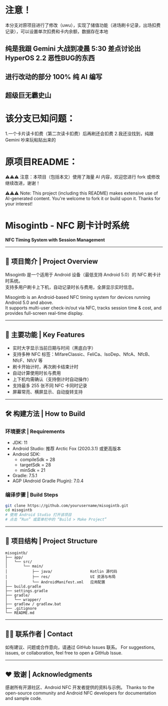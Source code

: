 # 注意！
本分支对原项目进行了修改（uwu），实现了储值功能（进场刷卡记录，出场扣费记录），可以设置单次扣费和卡内余额，数据存在本地
## 纯是我跟 Gemini 大战到凌晨 5:30 差点讨论出 HyperOS 2.2 恶性BUG的东西
## 进行改动的部分 100% 纯 AI 编写
## 超级巨无霸史山

# 该分支已知问题：
1.一个卡片读卡扣费（第二次读卡扣费）后再刷还会扣费
2.我还没找到，纯跟 Gemini 吵来玩粘贴出来的

# 原项目README：

⚠️⚠️⚠️ 注意：本项目（包括本文）使用了海量 AI 内容，欢迎您进行 fork 或修改继续改进，谢谢！

⚠️⚠️⚠️ Note: This project (including this README) makes extensive use of AI-generated content. You're welcome to fork it or build upon it. Thanks for your interest!

# Misogintb - NFC 刷卡计时系统  
**NFC Timing System with Session Management**

---

## 🧾 项目简介 | Project Overview

Misogintb 是一个适用于 Android 设备（最低支持 Android 5.0）的 NFC 刷卡计时系统。  
支持多用户刷卡上下机，自动记录时长与费用，全屏显示实时信息。

Misogintb is an Android-based NFC timing system for devices running Android 5.0 and above.  
It supports multi-user check-in/out via NFC, tracks session time & cost, and provides full-screen real-time display.

---

## 🚀 主要功能 | Key Features

- 实时大字显示当前日期与时间（黑底白字）
- 支持多种 NFC 标签：MifareClassic、FeliCa、IsoDep、NfcA、NfcB、NfcF、NfcV 等
- 刷卡开始计时，再次刷卡结束计时
- 自动计算使用时长与费用
- 上下机均需确认（支持倒计时自动操作）
- 支持最多 255 张不同 NFC 卡同时记录
- 屏幕常亮、横屏显示、自动旋转支持

---

## 🛠️ 构建方法 | How to Build

### 环境要求 | Requirements

- JDK: 11  
- Android Studio: 推荐 Arctic Fox (2020.3.1) 或更高版本  
- Android SDK:  
  - compileSdk = 28  
  - targetSdk = 28  
  - minSdk = 21  
- Gradle: 7.5.1  
- AGP (Android Gradle Plugin): 7.0.4

### 编译步骤 | Build Steps

```bash
git clone https://github.com/yourusername/misogintb.git
cd misogintb
# 使用 Android Studio 打开该项目
# 点击 “Run” 或菜单栏中的 “Build > Make Project”
````

---

## 📂 项目结构 | Project Structure

```
misogintb/
├── app/
│   └── src/
│       └── main/
│           ├── java/                 Kotlin 源代码
│           ├── res/                  UI 资源与布局
│           └── AndroidManifest.xml   应用配置
├── build.gradle
├── settings.gradle
├── gradle/
│   └── wrapper/
├── gradlew / gradlew.bat
├── .gitignore
└── README.md
```

---

## 🙋‍♀️ 联系作者 | Contact

如有建议、问题或合作意向，请通过 GitHub Issues 联系。
For suggestions, issues, or collaboration, feel free to open a GitHub Issue.

---

## ❤️ 致谢 | Acknowledgments

感谢所有开源社区、Android NFC 开发者提供的资料与示例。
Thanks to the open-source community and Android NFC developers for documentation and sample code.

```
